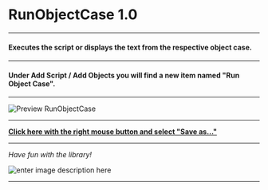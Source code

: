 # RunObjectCase 1.0
---
#### Executes the script or displays the text from the respective object case.
---
#### Under Add Script / Add Objects you will find a new item named "Run Object Case".
---

![Preview RunObjectCase](https://i.imgur.com/AQbmKY5.gif)

---
**[Click here with the right mouse button and select "Save as..."](https://github.com/SoonGames/quest_libraries/raw/master/RunObjectCase/RunObjectCase.aslx)**

---

*Have fun with the library!*

![enter image description here](https://i.imgur.com/lNRf4L7.png)

---